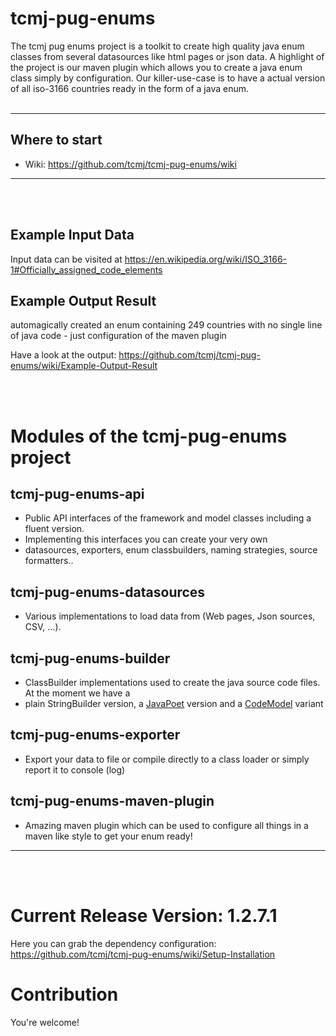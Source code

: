 # tcmj-pug-enums
The tcmj pug enums project is a toolkit to create high quality java enum classes from several datasources like html pages or json data. 
A highlight of the project is our maven plugin which allows you to create a java enum class simply by configuration.
Our killer-use-case is to have a actual version of all iso-3166 countries ready in the form of a java enum.
<br/><br/>
***

## Where to start
* Wiki: https://github.com/tcmj/tcmj-pug-enums/wiki

***
<br/><br/>
## Example Input Data
Input data can be visited at https://en.wikipedia.org/wiki/ISO_3166-1#Officially_assigned_code_elements

## Example Output Result 
automagically created an enum containing 249 countries with no single line of java code - just configuration of the maven plugin

Have a look at the output: https://github.com/tcmj/tcmj-pug-enums/wiki/Example-Output-Result

<br/><br/>

# Modules of the **tcmj-pug-enums** project

## tcmj-pug-enums-api
* Public API interfaces of the framework and model classes including a fluent version.
* Implementing this interfaces you can create your very own 
 * datasources, exporters, enum classbuilders, naming strategies, source formatters..

## tcmj-pug-enums-datasources
* Various implementations to load data from (Web pages, Json sources, CSV, ...).

## tcmj-pug-enums-builder
* ClassBuilder implementations used to create the java source code files. At the moment we have a 
 * plain StringBuilder version, a [JavaPoet](https://github.com/square/javapoet) version and a [CodeModel](https://mvnrepository.com/artifact/com.sun.codemodel/codemodel) variant

## tcmj-pug-enums-exporter
* Export your data to file or compile directly to a class loader or simply report it to console (log)

## tcmj-pug-enums-maven-plugin
*  Amazing maven plugin which can be used to configure all things in a maven like style to get your enum ready! 



---
<br/><br/>

# Current Release Version: 1.2.7.1

Here you can grab the dependency configuration: https://github.com/tcmj/tcmj-pug-enums/wiki/Setup-Installation



# Contribution
You're welcome! 



